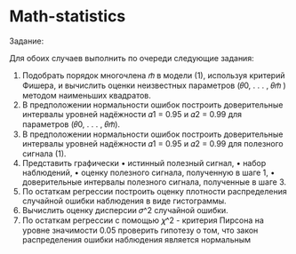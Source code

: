 # Math-statistics

Задание:

Для обоих случаев выполнить по очереди следующие задания:
1. Подобрать порядок многочлена 𝑚̂ в модели (1), используя критерий Фишера, и вычислить оценки неизвестных параметров (𝜃0, . . . , 𝜃𝑚̂ ) методом наименьших квадратов.
2. В предположении нормальности ошибок построить доверительные интервалы уровней надёжности 𝛼1 = 0.95 и 𝛼2 = 0.99 для параметров (𝜃0, . . . , 𝜃𝑚̂).
3. В предположении нормальности ошибок построить доверительные интервалы уровней надёжности 𝛼1 = 0.95 и 𝛼2 = 0.99 для полезного сигнала (1).
4. Представить графически
• истинный полезный сигнал,
• набор наблюдений,
• оценку полезного сигнала, полученную в шаге 1,
• доверительные интервалы полезного сигнала, полученные в шаге 3.
5. По остаткам регрессии построить оценку плотности распределения случайной ошибки наблюдения в виде гистограммы.
6. Вычислить оценку дисперсии 𝜎^2 случайной ошибки.
7. По остаткам регрессии с помощью 𝜒^2 - критерия Пирсона на уровне значимости 0.05 проверить гипотезу о том, что закон распределения ошибки наблюдения является нормальным
